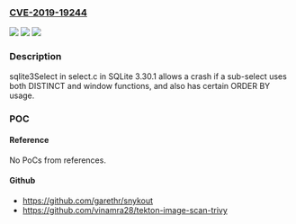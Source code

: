 ### [CVE-2019-19244](https://cve.mitre.org/cgi-bin/cvename.cgi?name=CVE-2019-19244)
![](https://img.shields.io/static/v1?label=Product&message=n%2Fa&color=blue)
![](https://img.shields.io/static/v1?label=Version&message=n%2Fa&color=blue)
![](https://img.shields.io/static/v1?label=Vulnerability&message=n%2Fa&color=brighgreen)

### Description

sqlite3Select in select.c in SQLite 3.30.1 allows a crash if a sub-select uses both DISTINCT and window functions, and also has certain ORDER BY usage.

### POC

#### Reference
No PoCs from references.

#### Github
- https://github.com/garethr/snykout
- https://github.com/vinamra28/tekton-image-scan-trivy

